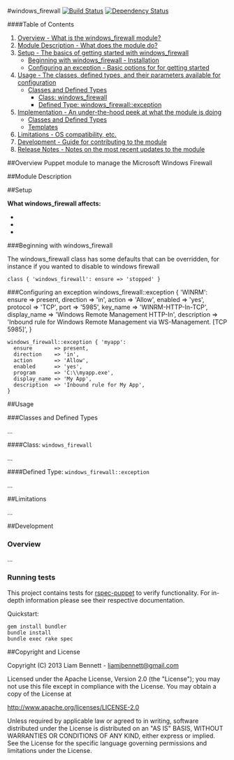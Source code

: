 #windows_firewall
[![Build
Status](https://secure.travis-ci.org/liamjbennett/puppet-windows_firewall.png)](http://travis-ci.org/liamjbennett/puppet-windows_firewall)
[![Dependency
Status](https://gemnasium.com/liamjbennett/puppet-windows_firewall.png)](http://gemnasium.com/liamjbennett/puppet-windows_firewall)

####Table of Contents

1. [Overview - What is the windows_firewall module?](#overview)
2. [Module Description - What does the module do?](#module-description)
3. [Setup - The basics of getting started with windows_firewall](#setup)
    * [Beginning with windows_firewall - Installation](#beginning-with-windows_firewall)
    * [Configuring an exception - Basic options for for getting started](#configure-an-exception)
4. [Usage - The classes, defined types, and their parameters available for configuration](#usage)
    * [Classes and Defined Types](#classes-and-defined-types)
        * [Class: windows_firewall](#class-windows_firewall)
        * [Defined Type: windows_firewall::exception](#defined-type-exception)
5. [Implementation - An under-the-hood peek at what the module is doing](#implementation)
    * [Classes and Defined Types](#classes-and-defined-types)
    * [Templates](#templates)
6. [Limitations - OS compatibility, etc.](#limitations)
7. [Development - Guide for contributing to the module](#development)
8. [Release Notes - Notes on the most recent updates to the module](#release-notes)

##Overview
Puppet module to manage the Microsoft Windows Firewall

##Module Description

##Setup

**What windows_firewall affects:**

*
*
*

###Beginning with windows_firewall

The windows_firewall class has some defaults that can be overridden, for instance if you wanted to disable to windows firewall

	class { 'windows_firewall': ensure => 'stopped' }

###Configuring an exception
    windows_firewall::exception { 'WINRM':
      ensure       => present,
      direction    => 'in',
      action       => 'Allow',
      enabled      => 'yes',
      protocol     => 'TCP',
      port         => '5985',
      key_name     => 'WINRM-HTTP-In-TCP',
      display_name => 'Windows Remote Management HTTP-In',
      description  => 'Inbound rule for Windows Remote Management via WS-Management. [TCP 5985]',
    }

    windows_firewall::exception { 'myapp':
      ensure       => present,
      direction    => 'in',
      action       => 'Allow',
      enabled      => 'yes',
      program      => 'C:\\myapp.exe',
      display_name => 'My App',
      description  => 'Inbound rule for My App',
    }

##Usage

###Classes and Defined Types

...

####Class: `windows_firewall`

...

####Defined Type: `windows_firewall::exception`

...

##Limitations

...

##Development

### Overview

...

### Running tests

This project contains tests for [rspec-puppet](http://rspec-puppet.com/) to verify functionality. For in-depth information please see their respective documentation.

Quickstart:

    gem install bundler
    bundle install
    bundle exec rake spec

##Copyright and License

Copyright (C) 2013 Liam Bennett - liamjbennett@gmail.com 

Licensed under the Apache License, Version 2.0 (the "License");
you may not use this file except in compliance with the License.
You may obtain a copy of the License at

  http://www.apache.org/licenses/LICENSE-2.0

Unless required by applicable law or agreed to in writing, software
distributed under the License is distributed on an "AS IS" BASIS,
WITHOUT WARRANTIES OR CONDITIONS OF ANY KIND, either express or implied.
See the License for the specific language governing permissions and
limitations under the License.
